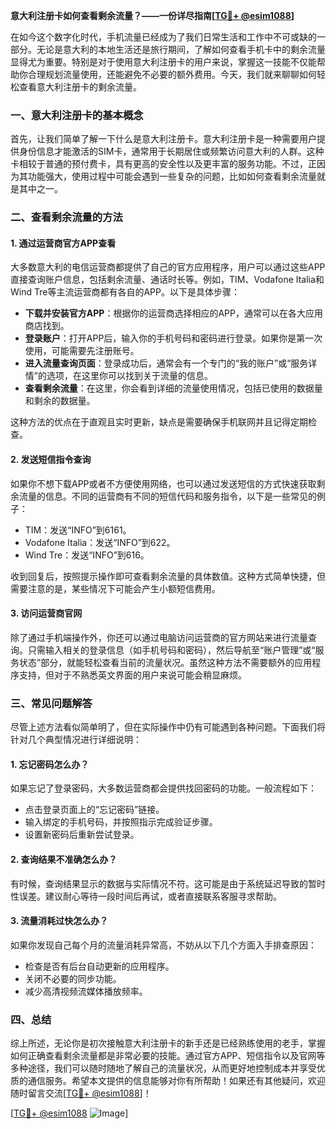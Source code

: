 **意大利注册卡如何查看剩余流量？——一份详尽指南[[TG💪+ @esim1088](https://t.me/s/esim1088)]**

在如今这个数字化时代，手机流量已经成为了我们日常生活和工作中不可或缺的一部分。无论是意大利的本地生活还是旅行期间，了解如何查看手机卡中的剩余流量显得尤为重要。特别是对于使用意大利注册卡的用户来说，掌握这一技能不仅能帮助你合理规划流量使用，还能避免不必要的额外费用。今天，我们就来聊聊如何轻松查看意大利注册卡的剩余流量。

### 一、意大利注册卡的基本概念

首先，让我们简单了解一下什么是意大利注册卡。意大利注册卡是一种需要用户提供身份信息才能激活的SIM卡，通常用于长期居住或频繁访问意大利的人群。这种卡相较于普通的预付费卡，具有更高的安全性以及更丰富的服务功能。不过，正因为其功能强大，使用过程中可能会遇到一些复杂的问题，比如如何查看剩余流量就是其中之一。

### 二、查看剩余流量的方法

#### 1. 通过运营商官方APP查看

大多数意大利的电信运营商都提供了自己的官方应用程序，用户可以通过这些APP直接查询账户信息，包括剩余流量、通话时长等。例如，TIM、Vodafone Italia和Wind Tre等主流运营商都有各自的APP。以下是具体步骤：

- **下载并安装官方APP**：根据你的运营商选择相应的APP，通常可以在各大应用商店找到。
- **登录账户**：打开APP后，输入你的手机号码和密码进行登录。如果你是第一次使用，可能需要先注册账号。
- **进入流量查询页面**：登录成功后，通常会有一个专门的“我的账户”或“服务详情”的选项，在这里你可以找到关于流量的信息。
- **查看剩余流量**：在这里，你会看到详细的流量使用情况，包括已使用的数据量和剩余的数据量。

这种方法的优点在于直观且实时更新，缺点是需要确保手机联网并且记得定期检查。

#### 2. 发送短信指令查询

如果你不想下载APP或者不方便使用网络，也可以通过发送短信的方式快速获取剩余流量的信息。不同的运营商有不同的短信代码和服务指令，以下是一些常见的例子：

- TIM：发送“INFO”到6161。
- Vodafone Italia：发送“INFO”到622。
- Wind Tre：发送“INFO”到616。

收到回复后，按照提示操作即可查看剩余流量的具体数值。这种方式简单快捷，但需要注意的是，某些情况下可能会产生小额短信费用。

#### 3. 访问运营商官网

除了通过手机端操作外，你还可以通过电脑访问运营商的官方网站来进行流量查询。只需输入相关的登录信息（如手机号码和密码），然后导航至“账户管理”或“服务状态”部分，就能轻松查看当前的流量状况。虽然这种方法不需要额外的应用程序支持，但对于不熟悉英文界面的用户来说可能会稍显麻烦。

### 三、常见问题解答

尽管上述方法看似简单明了，但在实际操作中仍有可能遇到各种问题。下面我们将针对几个典型情况进行详细说明：

#### 1. 忘记密码怎么办？

如果忘记了登录密码，大多数运营商都会提供找回密码的功能。一般流程如下：
- 点击登录页面上的“忘记密码”链接。
- 输入绑定的手机号码，并按照指示完成验证步骤。
- 设置新密码后重新尝试登录。

#### 2. 查询结果不准确怎么办？

有时候，查询结果显示的数据与实际情况不符。这可能是由于系统延迟导致的暂时性误差。建议耐心等待一段时间后再试，或者直接联系客服寻求帮助。

#### 3. 流量消耗过快怎么办？

如果你发现自己每个月的流量消耗异常高，不妨从以下几个方面入手排查原因：
- 检查是否有后台自动更新的应用程序。
- 关闭不必要的同步功能。
- 减少高清视频流媒体播放频率。

### 四、总结

综上所述，无论你是初次接触意大利注册卡的新手还是已经熟练使用的老手，掌握如何正确查看剩余流量都是非常必要的技能。通过官方APP、短信指令以及官网等多种途径，我们可以随时随地了解自己的流量状况，从而更好地控制成本并享受优质的通信服务。希望本文提供的信息能够对你有所帮助！如果还有其他疑问，欢迎随时留言交流[[TG💪+ @esim1088](https://t.me/s/esim1088)]！

[[TG💪+ @esim1088](https://t.me/s/esim1088) ![Image](https://i.postimg.cc/4NQfJmqS/Snipaste-2025-05-13-00-14-12.png)]